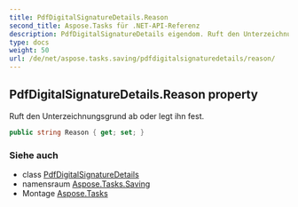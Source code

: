 ```yaml
---
title: PdfDigitalSignatureDetails.Reason
second_title: Aspose.Tasks für .NET-API-Referenz
description: PdfDigitalSignatureDetails eigendom. Ruft den Unterzeichnungsgrund ab oder legt ihn fest.
type: docs
weight: 50
url: /de/net/aspose.tasks.saving/pdfdigitalsignaturedetails/reason/
---
```

## PdfDigitalSignatureDetails.Reason property

Ruft den Unterzeichnungsgrund ab oder legt ihn fest.

```csharp
public string Reason { get; set; }
```

### Siehe auch

* class [PdfDigitalSignatureDetails](../)
* namensraum [Aspose.Tasks.Saving](../../pdfdigitalsignaturedetails/)
* Montage [Aspose.Tasks](../../../)


